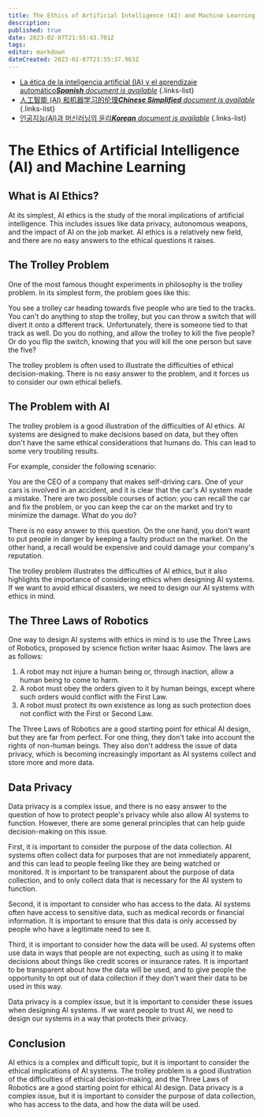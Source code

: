 ```yaml
---
title: The Ethics of Artificial Intelligence (AI) and Machine Learning
description: 
published: true
date: 2023-02-07T21:55:43.701Z
tags: 
editor: markdown
dateCreated: 2023-02-07T21:55:37.963Z
---
```


- [La ética de la inteligencia artificial (IA) y el aprendizaje automático***Spanish** document is available*](/es/Knowledge-base/Common/the-ethics-of-artificial-intelligence-ai-and-machine-learning)
{.links-list}
- [人工智能 (AI) 和机器学习的伦理***Chinese Simplified** document is available*](/zh/Knowledge-base/Common/the-ethics-of-artificial-intelligence-ai-and-machine-learning)
{.links-list}
- [인공지능(AI)과 머신러닝의 윤리***Korean** document is available*](/ko/Knowledge-base/Common/the-ethics-of-artificial-intelligence-ai-and-machine-learning)
{.links-list}


# The Ethics of Artificial Intelligence (AI) and Machine Learning

## What is AI Ethics?

At its simplest, AI ethics is the study of the moral implications of artificial intelligence. This includes issues like data privacy, autonomous weapons, and the impact of AI on the job market. AI ethics is a relatively new field, and there are no easy answers to the ethical questions it raises.

## The Trolley Problem

One of the most famous thought experiments in philosophy is the trolley problem. In its simplest form, the problem goes like this:

You see a trolley car heading towards five people who are tied to the tracks. You can't do anything to stop the trolley, but you can throw a switch that will divert it onto a different track. Unfortunately, there is someone tied to that track as well. Do you do nothing, and allow the trolley to kill the five people? Or do you flip the switch, knowing that you will kill the one person but save the five?

The trolley problem is often used to illustrate the difficulties of ethical decision-making. There is no easy answer to the problem, and it forces us to consider our own ethical beliefs.

## The Problem with AI

The trolley problem is a good illustration of the difficulties of AI ethics. AI systems are designed to make decisions based on data, but they often don't have the same ethical considerations that humans do. This can lead to some very troubling results.

For example, consider the following scenario:

You are the CEO of a company that makes self-driving cars. One of your cars is involved in an accident, and it is clear that the car's AI system made a mistake. There are two possible courses of action: you can recall the car and fix the problem, or you can keep the car on the market and try to minimize the damage. What do you do?

There is no easy answer to this question. On the one hand, you don't want to put people in danger by keeping a faulty product on the market. On the other hand, a recall would be expensive and could damage your company's reputation.

The trolley problem illustrates the difficulties of AI ethics, but it also highlights the importance of considering ethics when designing AI systems. If we want to avoid ethical disasters, we need to design our AI systems with ethics in mind.

## The Three Laws of Robotics

One way to design AI systems with ethics in mind is to use the Three Laws of Robotics, proposed by science fiction writer Isaac Asimov. The laws are as follows:

1. A robot may not injure a human being or, through inaction, allow a human being to come to harm.
2. A robot must obey the orders given to it by human beings, except where such orders would conflict with the First Law.
3. A robot must protect its own existence as long as such protection does not conflict with the First or Second Law.

The Three Laws of Robotics are a good starting point for ethical AI design, but they are far from perfect. For one thing, they don't take into account the rights of non-human beings. They also don't address the issue of data privacy, which is becoming increasingly important as AI systems collect and store more and more data.

## Data Privacy

Data privacy is a complex issue, and there is no easy answer to the question of how to protect people's privacy while also allow AI systems to function. However, there are some general principles that can help guide decision-making on this issue.

First, it is important to consider the purpose of the data collection. AI systems often collect data for purposes that are not immediately apparent, and this can lead to people feeling like they are being watched or monitored. It is important to be transparent about the purpose of data collection, and to only collect data that is necessary for the AI system to function.

Second, it is important to consider who has access to the data. AI systems often have access to sensitive data, such as medical records or financial information. It is important to ensure that this data is only accessed by people who have a legitimate need to see it.

Third, it is important to consider how the data will be used. AI systems often use data in ways that people are not expecting, such as using it to make decisions about things like credit scores or insurance rates. It is important to be transparent about how the data will be used, and to give people the opportunity to opt out of data collection if they don't want their data to be used in this way.

Data privacy is a complex issue, but it is important to consider these issues when designing AI systems. If we want people to trust AI, we need to design our systems in a way that protects their privacy.

## Conclusion

AI ethics is a complex and difficult topic, but it is important to consider the ethical implications of AI systems. The trolley problem is a good illustration of the difficulties of ethical decision-making, and the Three Laws of Robotics are a good starting point for ethical AI design. Data privacy is a complex issue, but it is important to consider the purpose of data collection, who has access to the data, and how the data will be used.